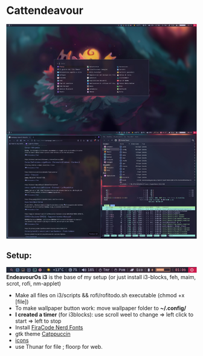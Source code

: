 # Cattendeavour
![Desktop](rofi_foto.jpg)
## Setup:
![Desktop](barra.png)
**EndeavourOs i3** is the base of my setup (or just install i3-blocks, feh, maim, scrot, rofi, nm-applet)
* Make all files on i3/scripts && rofi/rofitodo.sh executable (chmod +x [file])
* To make wallpaper button work: move wallpaper folder to **~/.config/**
* **I created a timer** (for i3blocks): use scroll weel to change => left click to start => left to stop
* Install [FiraCode Nerd Fonts](https://www.nerdfonts.com/font-downloads)
* gtk theme [Catppuccin](https://aur.archlinux.org/packages/catppuccin-gtk-theme-mocha)
* [icons](https://github.com/ljmill/catppuccin-icons)
* use Thunar for file ; floorp for web.
